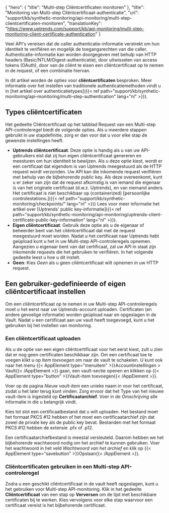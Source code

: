 {
  "hero": {
    "title": "Multi-step Cliëntcertificaten monitoren"
  },
  "title": "Monitoring van Multi-step Cliëntcertificaat-authenticatie",
  "url": "support/kb/synthetic-monitoring/api-monitoring/multi-step-clientcertificaten-monitoren",
  "translationKey": "https://www.uptrends.com/support/kb/api-monitoring/multi-step-monitoring-client-certificate-authentication"
}

Veel API's vereisen dat de caller authenticatie-informatie verstrekt om hun identiteit te verifiëren en mogelijk de toegangsrechten van die caller. Authenticatie-informatie kan worden doorgegeven met behulp van HTTP headers (Basic/NTLM/Digest-authenticatie), door uitwisselen van access tokens (OAuth), door van de cliënt te eisen een cliëntcertificaat op te nemen in de request, of een combinatie hiervan.

In dit artikel worden de opties voor **cliëntcertificaten** besproken. Meer informatie over het instellen van traditionele authenticatiemethoden vindt u in [het artikel over authenticatietypes]({{< ref path="support/kb/synthetic-monitoring/api-monitoring/multi-step-authentication" lang="nl" >}}).

## Types cliëntcertificaten

Het gedeelte Cliëntcertificaat op het tabblad Request van een Multi-step API-controleregel biedt de volgende opties. Als u meerdere stappen gebruikt in uw stapdefinitie, zorg er dan voor dat u voor elke stap de gewenste instellingen heeft.

-   **Uptrends cliëntcertificaat**: Deze optie is handig als u van uw API-gebruikers eist dat zij hun eigen cliëntcertificaat genereren en meesturen om hun identiteit te bewijzen. Als u deze optie kiest, wordt er een certificaat dat eigendom is van Uptrends meegestuurd als de HTTP request wordt verzonden. Uw API kan die inkomende request verifiëren met behulp van de bijbehorende public key. Als deze overeenkomt, kunt u er zeker van zijn dat de request afkomstig is van iemand die eigenaar is van het originele certificaat (d.w.z. Uptrends), en van niemand anders. Het certificaat is niet beschikbaar op (containerized) [persoonlijke controlestations.]({{< ref path="support/kb/synthetic-monitoring/checkpoints/" lang="nl" >}}) 
Lees voor meer informatie het artikel over [Uptrends' public key-informatie]({{< ref path="support/kb/synthetic-monitoring/api-monitoring/uptrends-client-certificate-public-key-information" lang="nl" >}}). 
-   **Eigen cliëntcertificaat**: Gebruik deze optie als u de eigenaar of beheerder bent van het cliëntcertificaat dat met de request meegestuurd moet worden. Nadat u het certificaat naar Uptrends hebt geüpload kunt u het in uw Multi-step API-controleregels opnemen. Aangezien u eigenaar bent van dat certificaat, zal uw API in staat zijn inkomende requests die het gebruiken te verifiëren. In het volgende gedeelte leest u hoe u dit instelt.
-   **Geen**: Kies *Geen* als u geen cliëntcertificaat wilt opnemen in uw HTTP request.

## Een gebruiker-gedefinieerde of eigen cliëntcertificaat instellen 

Om een cliëntcertificaat op te nemen in uw Multi-step API-controleregels moet u het eerst naar uw Uptrends-account uploaden. Certificaten (en andere gevoelige informatie) worden geüpload naar en opgeslagen in de Vault. Nadat u een certificaat aan uw vault heeft toegevoegd, kunt u het gebruiken bij het instellen van monitoring.

### Een cliëntcertificaat uploaden

Als u de optie van een eigen cliëntcertificaat voor het eerst kiest, zult u zien dat er nog geen certificaten beschikbaar zijn. Om een certificaat toe te voegen klikt u op *Item toevoegen* om naar de vault te schakelen. U kunt ook naar het menu {{< AppElement type="menuitem" >}}Accountinstellingen > Vault{{< /AppElement >}} gaan, een vault-sectie openen en klikken op {{< AppElement type="button" >}}Vault-item toevoegen{{< /AppElement >}}.

Voer op de pagina *Nieuw vault-item* een unieke naam in voor het certificaat, zodat u het later terug kunt vinden. Zorg ervoor dat het Type van het nieuwe vault-item is ingesteld op **Certificaatarchief**. Voer in de *Omschrijving* alle informatie in die u belangrijk vindt.

Kies tot slot een certificaatbestand dat u wilt uploaden. Het bestand moet het formaat PKCS \#12 hebben of het moet een certificaatarchief zijn dat zowel de private key als de public key bevat. Bestanden met het formaat PKCS \#12 hebben de extensie .pfx of .p12.

Een certificaatarchiefbestand is meestal versleuteld. Daarom hebben we het bijbehorende wachtwoord nodig om het archief te kunnen gebruiken. Voer het wachtwoord in het veld *Wachtwoord van het archief* en klik op {{< AppElement type="savebutton" >}}Opslaan{{< /AppElement >}}.

### Cliëntcertificaten gebruiken in een Multi-step API-controleregel

Zodra u een geschikt cliëntcertificaat in de vault heeft opgeslagen, kunt u het gebruiken voor Multi-step API-monitoring. Klik in het gedeelte **Cliëntcertificaat** van een stap op **Verversen** om de lijst met beschikbare certificaten bij te werken. Kies vervolgens voor elke stap waarvoor een certificaat vereist is het bijbehorende certificaat.
